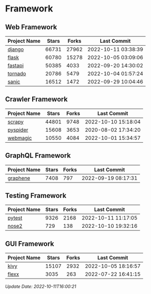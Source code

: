 # Framework

## Web Framework
| Project Name | Stars | Forks | Last Commit |
| ------------ | ----- | ----- | ----------- |
| [django](https://github.com/django/django) | 66731 | 27962 | 2022-10-11 03:38:39 |
| [flask](https://github.com/pallets/flask) | 60780 | 15278 | 2022-10-05 03:09:06 |
| [fastapi](https://github.com/tiangolo/fastapi) | 50385 | 4033 | 2022-09-20 14:30:02 |
| [tornado](https://github.com/tornadoweb/tornado) | 20786 | 5479 | 2022-10-04 01:57:24 |
| [sanic](https://github.com/sanic-org/sanic) | 16512 | 1472 | 2022-09-29 10:04:46 |

## Crawler Framework
| Project Name | Stars | Forks | Last Commit |
| ------------ | ----- | ----- | ----------- |
| [scrapy](https://github.com/scrapy/scrapy) | 44801 | 9748 | 2022-10-10 15:18:04 |
| [pyspider](https://github.com/binux/pyspider) | 15608 | 3653 | 2020-08-02 17:34:20 |
| [webmagic](https://github.com/code4craft/webmagic) | 10550 | 4084 | 2022-10-01 15:34:57 |

## GraphQL Framework
| Project Name | Stars | Forks | Last Commit |
| ------------ | ----- | ----- | ----------- |
| [graphene](https://github.com/graphql-python/graphene) | 7408 | 797 | 2022-09-19 08:17:31 |

## Testing Framework
| Project Name | Stars | Forks | Last Commit |
| ------------ | ----- | ----- | ----------- |
| [pytest](https://github.com/pytest-dev/pytest) | 9326 | 2168 | 2022-10-11 11:17:05 |
| [nose2](https://github.com/nose-devs/nose2) | 729 | 138 | 2022-10-10 19:32:16 |

## GUI Framework
| Project Name | Stars | Forks | Last Commit |
| ------------ | ----- | ----- | ----------- |
| [kivy](https://github.com/kivy/kivy) | 15107 | 2932 | 2022-10-05 18:16:57 |
| [flexx](https://github.com/flexxui/flexx) | 3035 | 263 | 2022-07-22 16:41:15 |

*Update Date: 2022-10-11T16:00:21*
